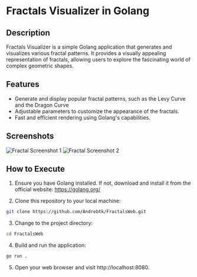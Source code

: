 # Fractals Visualizer in Golang

## Description

Fractals Visualizer is a simple Golang application that generates and visualizes various fractal patterns. It provides a visually appealing representation of fractals, allowing users to explore the fascinating world of complex geometric shapes.

## Features

- Generate and display popular fractal patterns, such as the Levy Curve and the Dragon Curve
- Adjustable parameters to customize the appearance of the fractals.
- Fast and efficient rendering using Golang's capabilities.

## Screenshots

![Fractal Screenshot 1](screenshots/fractal1.png)
![Fractal Screenshot 2](screenshots/fractal2.png)



## How to Execute

1. Ensure you have Golang installed. If not, download and install it from the official website: https://golang.org/

2. Clone this repository to your local machine:

```bash
git clone https://github.com/Andrebtk/FractalsWeb.git
```

3. Change to the project directory:

```bash
cd FractalsWeb
```

4. Build and run the application:
```bash
go run .
```

5. Open your web browser and visit http://localhost:8080.

